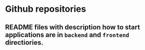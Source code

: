 # Github repositories

## README files with description how to start applications are in `backend` and `frontend` directiories.
